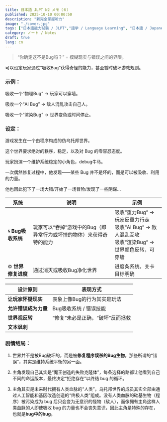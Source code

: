 ```yaml
---
title: 日本語 JLPT N2 メモ（６）
published: 2025-10-10 00:00:50
description: "新完全掌握听力"
image: "./cover.jpg"
tags: ["日本語能力試験 / JLPT","語学 / Language Learning", "日本語 / Japanese","中国語 / Chinese"]
category: ノート / Notes
draft: true
lang: cn 
---
```


> “你确定这不是Bug吗？” = 模糊现实与错误之间的界限。

可以设定玩家通过“吸收Bug”获得奇怪的能力，甚至暂时破坏游戏规则。

### 示例：

吸收一个“物理Bug” → 玩家可以穿墙。

吸收一个“AI Bug” → 敌人混乱攻击自己人。

吸收一个“渲染Bug” → 世界变色或时间停止。



### 设定：

游戏发生在一个由程序构成的伪乌托邦世界。


这个世界要求绝对的秩序，稳定，以及对 Bug 的零容忍态度。


玩家扮演一个维护系统稳定的小角色，debug牛马。


一次偶然修复过程中，他发现——某些 Bug 并不是坏的，而是可以被吸收、利用的力量。


他也因此犯下了一场大错/开始了一场冒险/发现了一些阴谋...

| 系统                 | 说明                                   | 示例                                                                   |
| ------------------ | ------------------------------------ | -------------------------------------------------------------------- |
| 🌀 **Bug吸收系统**     | 玩家可以“吞掉”游戏中的Bug（即异常行为或坏掉的物体）来获得奇特的能力 | 吸收“重力Bug” → 玩家反重力行走<br>吸收“AI Bug” → 敌人混乱互攻<br>吸收“渲染Bug” → 世界颜色反转，可穿墙 |
| ⚙️ **世界修复进度**      | 通过消灭或吸收Bug净化世界                       | 进度条系统，关卡目标明确                                                         |


| 设计原则         | 表现方式                      |
| ------------ | ------------------------- |
| **让玩家怀疑现实**  | 表象上像Bug的行为其实是玩法           |
| **允许错误成为力量** | Bug吸收系统 / 错误技能            |
| **世界观反转**    | “修复”未必是正确，“破坏”反而拯救        |
| **文本讽刺**     |  |


### 剧情结局：

1. 世界并不是被Bug破坏的，而是被**修复程序误杀的Bug生物**。那些所谓的“错误”，其实是维持系统平衡的另一面。

2. 主角发现自己其实是“魔王创造的失败克隆体”，每条选择的路都让他看到自己不同的命运版本，最终决定“拒绝存在”以终结 bug 的循环。

3. 主角其实是未来时代拥有人类血脉的“人类”，乌托邦世界的成员其实全部由通过人工智能和基因改造创造的“终极人类”组成。没有人类血脉的硅基生物（程序）被污染成为 bug 后只会变为无意识的怪物（敌人），而像拥有主角这样人类血脉的人即使吸收 bug 的力量也不会丧失意识，因此主角是特殊的存在，也就是**bug中的bug**。
